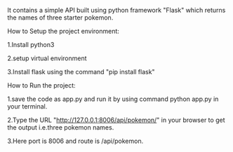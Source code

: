 It contains a simple API built using python framework "Flask" which returns the names of three starter pokemon.

How to Setup the project environment:

1.Install python3

2.setup virtual environment

3.Install flask using the command "pip install flask"

How to Run the project:

1.save the code as app.py and run it by using command python app.py in your terminal.

2.Type the URL "http://127.0.0.1:8006/api/pokemon/" in your browser to get the output i.e.three pokemon names.

3.Here port is 8006 and route is /api/pokemon.

